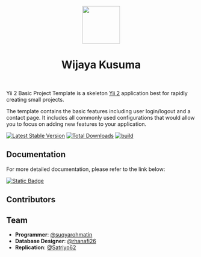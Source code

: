 <p align="center">
    <a href="https://github.com/yiisoft" target="_blank">
        <img src="https://avatars0.githubusercontent.com/u/993323" height="100px">
    </a>
    <h1 align="center">Wijaya Kusuma</h1>
    <br>
</p>

Yii 2 Basic Project Template is a skeleton [Yii 2](https://www.yiiframework.com/) application best for
rapidly creating small projects.

The template contains the basic features including user login/logout and a contact page.
It includes all commonly used configurations that would allow you to focus on adding new
features to your application.

[![Latest Stable Version](https://img.shields.io/packagist/v/yiisoft/yii2-app-basic.svg)](https://packagist.org/packages/yiisoft/yii2-app-basic)
[![Total Downloads](https://img.shields.io/packagist/dt/yiisoft/yii2-app-basic.svg)](https://packagist.org/packages/yiisoft/yii2-app-basic)
[![build](https://github.com/yiisoft/yii2-app-basic/workflows/build/badge.svg)](https://github.com/yiisoft/yii2-app-basic/actions?query=workflow%3Abuild)

## Documentation
For more detailed documentation, please refer to the link below:

[![Static Badge](https://img.shields.io/badge/View_Document-1298ff)](<./Dokumen/Dokumen Awal.pdf>) 

## Contributors

## Team
- **Programmer**: [@suqyarohmatin](https://github.com/suqyarohmatin)  
- **Database Designer**: [@rhanafi26](https://github.com/rhanafi26)  
- **Replication**: [@Satriyo62](https://github.com/Satriyo62)


